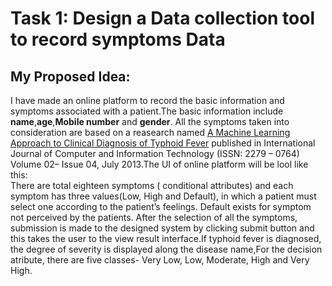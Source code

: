 # Task 1: Design a Data collection tool to record symptoms Data 

## My Proposed Idea:
I have made an online platform to record the basic information and symptoms associated with a patient.The basic information include <b>name</b>,<b>age</b>,<b>Mobile number</b> and <b>gender</b>.
All the symptoms taken into consideration are based on a reasearch named  [A Machine Learning Approach to Clinical Diagnosis of Typhoid Fever](https://core.ac.uk/download/pdf/190320358.pdf) published in 
International Journal of Computer and Information Technology (ISSN: 2279 – 0764) Volume 02– Issue 04, July 2013.The UI of online platform will be lool like this:<br>
There are total  eighteen symptoms ( conditional attributes) and each symptom has three values(Low, High and Default), in which a patient must select one according to the
patient’s feelings. Default exists for symptom not perceived by the patients. After the selection of all the symptoms, submission is made to the designed system by clicking submit
button and this takes the user to the view result interface.If typhoid fever
is diagnosed, the degree of severity is displayed along the
disease name,For the decision atribute,
there are five classes- Very Low, Low, Moderate, High and
Very High. 
